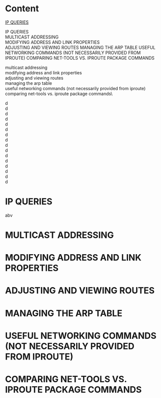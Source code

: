 # Content

[IP QUERIES](#ipqueries)

IP QUERIES\
MULTICAST ADDRESSING\
MODIFYING ADDRESS AND LINK PROPERTIES\
ADJUSTING AND VIEWING ROUTES
MANAGING THE ARP TABLE
USEFUL NETWORKING COMMANDS (NOT NECESSARILY PROVIDED FROM IPROUTE)
COMPARING NET-TOOLS VS. IPROUTE PACKAGE COMMANDS



multicast addressing\
modifying address and link properties\
adjusting and viewing routes\
managing the arp table\
useful networking commands (not necessarily provided from iproute)\
comparing net-tools vs. iproute package commands\



d\
d\
d\
d\
d\
d\
d\
d\
d\
d\
d\
d\
d\
d\
d\
d


# IP QUERIES
abv
# MULTICAST ADDRESSING
# MODIFYING ADDRESS AND LINK PROPERTIES
# ADJUSTING AND VIEWING ROUTES
# MANAGING THE ARP TABLE
# USEFUL NETWORKING COMMANDS (NOT NECESSARILY PROVIDED FROM IPROUTE)
# COMPARING NET-TOOLS VS. IPROUTE PACKAGE COMMANDS
